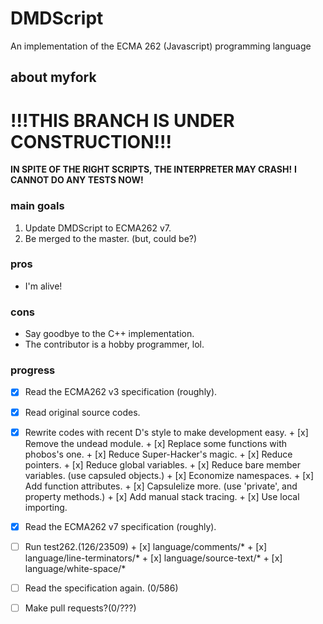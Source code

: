 DMDScript
=========

An implementation of the ECMA 262 (Javascript) programming language


## about myfork

# !!!THIS BRANCH IS UNDER CONSTRUCTION!!!
**IN SPITE OF THE RIGHT SCRIPTS, THE INTERPRETER MAY CRASH!**
**I CANNOT DO ANY TESTS NOW!**


### main goals
1. Update DMDScript to ECMA262 v7.
2. Be merged to the master. (but, could be?)

### pros
* I'm alive!

### cons
* Say goodbye to the C++ implementation.
* The contributor is a hobby programmer, lol.


### progress
* [x] Read the ECMA262 v3 specification (roughly).
* [x] Read original source codes.
* [x] Rewrite codes with recent D's style to make development easy.
      + [x] Remove the undead module.
      + [x] Replace some functions with phobos's one.
      + [x] Reduce Super-Hacker's magic.
      + [x] Reduce pointers.
      + [x] Reduce global variables.
      + [x] Reduce bare member variables. (use capsuled objects.)
      + [x] Economize namespaces.
      + [x] Add function attributes.
      + [x] Capsulelize more. (use 'private', and property methods.)
      + [x] Add manual stack tracing.
      + [x] Use local importing.
* [x] Read the ECMA262 v7 specification (roughly).
* [ ] Run test262.(126/23509)
      + [x] language/comments/*
      + [x] language/line-terminators/*
      + [x] language/source-text/*
      + [x] language/white-space/*
* [ ] Read the specification again. (0/586)
* [ ] Make pull requests?(0/???)


